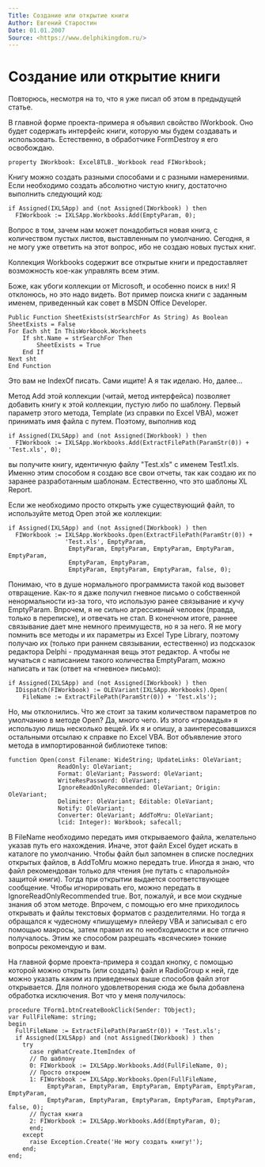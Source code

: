 ```yaml
---
Title: Создание или открытие книги
Author: Евгений Старостин
Date: 01.01.2007
Source: <https://www.delphikingdom.ru/>
---
```



Создание или открытие книги
===========================

Повторюсь, несмотря на то, что я уже писал об этом в предыдущей статье.

В главной форме проекта-примера я объявил свойство IWorkbook. Оно будет
содержать интерфейс книги, которую мы будем создавать и использовать.
Естественно, в обработчике FormDestroy я его освобождаю.

```
property IWorkbook: Excel8TLB._Workbook read FIWorkbook;
```
Книгу можно создать разными способами и с разными намерениями. Если
необходимо создать абсолютно чистую книгу, достаточно выполнить
следующий код:

```
if Assigned(IXLSApp) and (not Assigned(IWorkbook) ) then
  FIWorkbook := IXLSApp.Workbooks.Add(EmptyParam, 0);
```

Вопрос в том, зачем нам может понадобиться новая книга, с количеством
пустых листов, выставленным по умолчанию. Сегодня, я не могу уже
ответить на этот вопрос, ибо не создаю новых пустых книг.

Коллекция Workbooks содержит все открытые книги и предоставляет
возможность кое-как управлять всем этим.

Боже, как убоги коллекции от Microsoft, и особенно поиск в них! Я
отклонюсь, но это надо видеть. Вот пример поиска книги с заданным
именем, приведенный как совет в MSDN Office Developer.

    Public Function SheetExists(strSearchFor As String) As Boolean
    SheetExists = False
    For Each sht In ThisWorkbook.Worksheets
        If sht.Name = strSearchFor Then
            SheetExists = True
        End If
    Next sht
    End Function

Это вам не IndexOf писать. Сами ищите! А я так иделаю. Но, далее...

Метод Add этой коллекции (читай, метод интерфейса) позволяет добавить
книгу к этой коллекции, пустую либо по шаблону. Первый параметр этого
метода, Template (из справки по Excel VBA), может принимать имя файла с
путем. Поэтому, выполнив код

    if Assigned(IXLSApp) and (not Assigned(IWorkbook) ) then
      FIWorkbook := IXLSApp.Workbooks.Add(ExtractFilePath(ParamStr(0)) + 'Test.xls', 0);

вы получите книгу, идентичную файлу "Test.xls" с именем Test1.xls.
Именно этим способом я создаю все свои отчеты, так как создаю их по
заранее разработанным шаблонам. Естественно, что это шаблоны XL Report.

Если же необходимо просто открыть уже существующий файл, то используйте
метод Open этой же коллекции:

```
if Assigned(IXLSApp) and (not Assigned(IWorkbook) ) then
  FIWorkbook := IXLSApp.Workbooks.Open(ExtractFilePath(ParamStr(0)) +
                'Test.xls', EmptyParam,
                 EmptyParam, EmptyParam, EmptyParam, EmptyParam, EmptyParam,
                 EmptyParam, EmptyParam,
                 EmptyParam, EmptyParam, EmptyParam, false, 0);
```

Понимаю, что в душе нормального программиста такой код вызовет
отвращение. Как-то я даже получил гневное письмо о собственной
ненормальности из-за того, что использую ранее связывание и кучу
EmptyParam. Впрочем, я не сильно агрессивный человек (правда, только в
переписке), и отвечать не стал. В конечном итоге, раннее связывание дает
мне немного преимуществ, но я за него. Я не могу помнить все методы и их
параметры из Excel Type Library, поэтому получаю их (только при раннем
связывании, естественно) из подсказок редактора Delphi - продуманная
вещь этот редактор. А чтобы не мучаться с написанием такого количества
EmptyParam, можно написать и так (ответ на «гневное» письмо):

```
if Assigned(IXLSApp) and (not Assigned(IWorkbook) ) then
  IDispatch(FIWorkbook) := OLEVariant(IXLSApp.Workbooks).Open(
    FileName := ExtractFilePath(ParamStr(0)) + 'Test.xls');
```

Но, мы отклонились. Что же стоит за таким количеством параметров по
умолчанию в методе Open? Да, много чего. Из этого «громадья» я использую
лишь несколько вещей. Их я и опишу, а заинтересовавшихся остальными
отсылаю к справке по Excel VBA. Вот объявление этого метода в
импортированной библиотеке типов:

```
function Open(const Filename: WideString; UpdateLinks: OleVariant;
              ReadOnly: OleVariant;
              Format: OleVariant; Password: OleVariant;
              WriteResPassword: OleVariant;
              IgnoreReadOnlyRecommended: OleVariant; Origin: OleVariant;
              Delimiter: OleVariant; Editable: OleVariant;
              Notify: OleVariant;
              Converter: OleVariant; AddToMru: OleVariant;
              lcid: Integer): Workbook; safecall;
```

В FileName необходимо передать имя открываемого файла, желательно указав
путь его нахождения. Иначе, этот файл Excel будет искать в каталоге по
умолчанию. Чтобы файл был запомнен в списке последних открытых файлов, в
AddToMru можно передать true. Иногда я знаю, что файл рекомендован
только для чтения (не путать с «парольной» защитой книги). Тогда при
открытии выдается соответствующее сообщение. Чтобы игнорировать его,
можно передать в IgnoreReadOnlyRecommended true. Вот, пожалуй, и все мои
скудные знания об этом методе. Впрочем, с помощью его мне приходилось
открывать и файлы текстовых форматов с разделителями. Но тогда я
обращался к чудесному «пишущему» плейеру VBA и записывал с его помощью
макросы, затем правил их по необходимости и все отлично получалось. Этим
же способом разрешать «всяческие» тонкие вопросы рекомендую и вам.

На главной форме проекта-примера я создал кнопку, с помощью которой
можно открыть (или создать) файл и RadioGroup к ней, где можно указать
каким из приведенных выше способов файл этот открывается. Для полного
удовлетворения сюда же была добавлена обработка исключения. Вот что у
меня получилось:

    procedure TForm1.btnCreateBookClick(Sender: TObject); 
    var FullFileName: string;
    begin
      FullFileName := ExtractFilePath(ParamStr(0)) + 'Test.xls';
      if Assigned(IXLSApp) and (not Assigned(IWorkbook) ) then
        try
          case rgWhatCreate.ItemIndex of
          // По шаблону
          0: FIWorkbook := IXLSApp.Workbooks.Add(FullFileName, 0);
          // Просто откроем
          1: FIWorkbook := IXLSApp.Workbooks.Open(FullFileName,
               EmptyParam, EmptyParam, EmptyParam, EmptyParam, EmptyParam, EmptyParam,
               EmptyParam, EmptyParam, EmptyParam, EmptyParam, EmptyParam, false, 0);
          // Пустая книга
          2: FIWorkbook := IXLSApp.Workbooks.Add(EmptyParam, 0);
          end;
        except
          raise Exception.Create('Не могу создать книгу!');
        end;
    end; 


